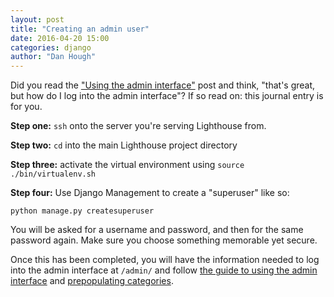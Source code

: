 ```yaml
---
layout: post
title: "Creating an admin user"
date: 2016-04-20 15:00
categories: django
author: "Dan Hough"
---
```


Did you read the ["Using the admin interface"](/2016/04/using-the-admin-interface/)
post and think, "that's great, but how do I log into the admin interface"? If
so read on: this journal entry is for you.

**Step one:** `ssh` onto the server you're serving Lighthouse from.

**Step two:** `cd` into the main Lighthouse project directory

**Step three:** activate the virtual environment using `source
./bin/virtualenv.sh`

**Step four:** Use Django Management to create a "superuser" like so:

```
python manage.py createsuperuser
```

You will be asked for a username and password, and then for the same password
again. Make sure you choose something memorable yet secure.

Once this has been completed, you will have the information needed to log into
the admin interface at `/admin/` and follow [the guide to using the admin
interface](/2016/04/using-the-admin-interface/) and [prepopulating categories](/2016/04/prepopulating-categories/).
